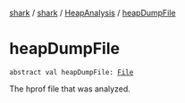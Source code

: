 [shark](../../index.md) / [shark](../index.md) / [HeapAnalysis](index.md) / [heapDumpFile](./heap-dump-file.md)

# heapDumpFile

`abstract val heapDumpFile: `[`File`](https://docs.oracle.com/javase/6/docs/api/java/io/File.html)

The hprof file that was analyzed.

